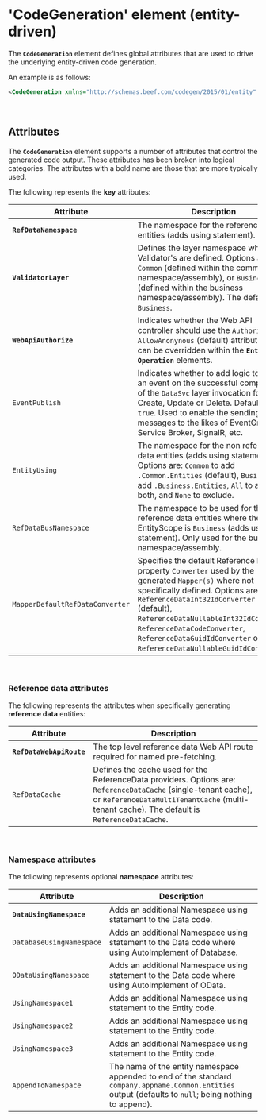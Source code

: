 ﻿# 'CodeGeneration' element (entity-driven)

The **`CodeGeneration`** element defines global attributes that are used to drive the underlying entity-driven code generation. 

An example is as follows:

```xml
<CodeGeneration xmlns="http://schemas.beef.com/codegen/2015/01/entity" RefDataNamespace="Beef.Demo.Common.Entities">
```

<br>

## Attributes

The **`CodeGeneration`** element supports a number of attributes that control the generated code output. These attributes has been broken into logical categories. The attributes with a bold name are those that are more typically used.

The following represents the **key** attributes:

Attribute | Description
-|-
**`RefDataNamespace`** | The namespace for the reference data entities (adds using statement).
**`ValidatorLayer`** | Defines the layer namespace where the Validator's are defined. Options are: `Common` (defined within the common namespace/assembly), or `Business` (defined within the business namespace/assembly). The default is `Business`.
**`WebApiAuthorize`** | Indicates whether the Web API controller should use the `Authorize` or `AllowAnonynous` (default) attribute. This can be overridden within the **`Entity`** and **`Operation`** elements.
`EventPublish` | Indicates whether to add logic to publish an event on the successful completion of the `DataSvc` layer invocation for a Create, Update or Delete. Defaults to `true`. Used to enable the sending of messages to the likes of EventGrid, Service Broker, SignalR, etc.
`EntityUsing` | The namespace for the non reference data entities (adds using statements). Options are: `Common` to add `.Common.Entities` (default), `Business` to add `.Business.Entities`, `All` to add both, and `None` to exclude.
`RefDataBusNamespace` | The namespace to be used for the reference data entities where the EntityScope is `Business` (adds using statement). Only used for the business namespace/assembly.
`MapperDefaultRefDataConverter` | Specifies the default Reference Data property `Converter` used by the generated `Mapper(s)` where not specifically defined. Options are: `ReferenceDataInt32IdConverter` (default),  `ReferenceDataNullableInt32IdConverter`, `ReferenceDataCodeConverter`, `ReferenceDataGuidIdConverter` or `ReferenceDataNullableGuidIdConverter`. 

<br>

### Reference data attributes
The following represents the attributes when specifically generating **reference data** entities:

Attribute | Description
-|-
**`RefDataWebApiRoute`** | The top level reference data Web API route required for named pre-fetching.
`RefDataCache` | Defines the cache used for the ReferenceData providers. Options are: `ReferenceDataCache` (single-tenant cache), or `ReferenceDataMultiTenantCache` (multi-tenant cache). The default is `ReferenceDataCache`.

<br>

### Namespace attributes

The following represents optional **namespace** attributes:

Attribute | Description
-|-
**`DataUsingNamespace`** | Adds an additional Namespace using statement to the Data code.
`DatabaseUsingNamespace` | Adds an additional Namespace using statement to the Data code where using AutoImplement of Database.
`ODataUsingNamespace` | Adds an additional Namespace using statement to the Data code where using AutoImplement of OData.
`UsingNamespace1` | Adds an additional Namespace using statement to the Entity code.
`UsingNamespace2` | Adds an additional Namespace using statement to the Entity code.
`UsingNamespace3` | Adds an additional Namespace using statement to the Entity code.
`AppendToNamespace` | The name of the entity namespace appended to end of the standard `company.appname.Common.Entities` output (defaults to `null`; being nothing to append).
